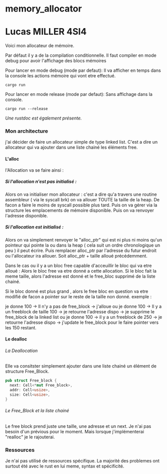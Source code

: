 # memory_allocator

# Lucas MILLER 4SI4

Voici mon allocateur de mémoire.

Par défaut il y a de la compilation conditionnelle.
Il faut compiler en mode debug pour avoir l'affichage des blocs mémoires

Pour lancer en mode debug (mode par defaut): 
Il va afficher en temps dans la console les actions mémoire qui vont etre effectué.
```
cargo run
```

Pour lancer en mode release (mode par defaut):
Sans affichage dans la console.
```
cargo run --release
```
*Une rustdoc est également présente.*

### Mon architecture
j'ai décider de faire un allocateur simple de type linked list.
C'est a dire un allocateur qui va ajouter dans une liste chainé les éléments free.

#### L'alloc 

  l'Allocation va se faire ainsi :

##### Si l'allocation n'est pas initialisé : 

  Alors on va initialiser mon allocateur : 
c'est a dire qu'a travers une routine assembleur ( via le syscall brk) on va allouer TOUTE la taille de la heap. De facon a faire le moins de syscall possible plus tard. 
Puis on va gérer via la structure les emplacements de mémoire disponible. 
Puis on va renvoyer l'adresse disponible. 

##### Si l'allocation est initialisé : 

  Alors on va simplement renvoyer le "alloc_ptr" qui est ni plus ni moins qu'un pointeur qui pointe la ou dans la heap ( cela suit un ordre chronologique un peu ) il peut écrire. 
Puis remplacer alloc_ptr par l'adresse du futur endroit ou l'allocateur ira allouer. Soit alloc_ptr + taille alloué précédemment. 

Dans le cas ou il y a un bloc free capable d'acceuillir le bloc qui va etre alloué : 
Alors le bloc free va etre donné a cette allocation. 
Si le bloc fait la meme taille, alors l'adresse est donné et le free_bloc supprimé de la liste chainé. 

Si le bloc donné est plus grand , alors le free bloc en question va etre modifié de facon a pointer sur le reste de la taille non donné.
exemple : 

je donne 100 -> Il n'y a pas de free_block -> j'alloue
ou 
je donne 100 -> Il y a un freeblock de taille 100 -> je retourne l'adresse dispo -> je supprime le free_block de la linked list
ou 
je donne 100 -> il y a un freeblock de 250 -> je retourne l'adresse dispo -> j'update le free_block pour le faire pointer vers les 150 restant. 


#### Le dealloc

###### La Deallocation  
  Elle va consitster simplement ajouter dans une liste chainé un élément de structure Free_Block.

  ```rust
pub struct Free_block {
    next: Cell<*mut Free_block>,
    addr: Cell<usize>,
    size: Cell<usize>,
}

```


###### Le Free_Block et la liste chainé  
Le free block prend juste une taille, une adresse et un next.
Je n'ai pas besoin d'un prévious pour le moment. 
Mais lorsque j'implémenterai "realloc" je le rajouterai. 


### Ressources

Je n'ai pas utilisé de ressources spécifique. La majorité des problemes ont surtout été avec le rust en lui meme, syntax et spécificité. 




